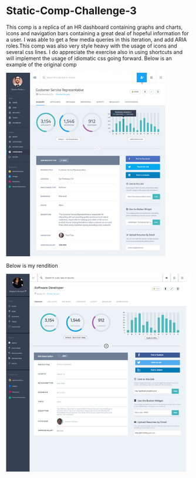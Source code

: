 # Static-Comp-Challenge-3
This comp is a replica of an HR dashboard containing graphs and charts, icons and navigation bars containing a great deal of hopeful information for a user. I was able to get a few media queries in this iteration, and add ARIA roles.This comp was also very style heavy with the usage of icons and several css lines. I do appreciate the exercise also in using shortcuts and will implement the usage of idiomatic css going forward.
Below is an example of the original comp

<img height="500" src= "https://github.com/Shayla303/SR-comp-challenge-3/blob/master/images/Original%20Comp%203.jpg" />


Below is my rendition

<img src= "images/STATICCOMP3.png" />
